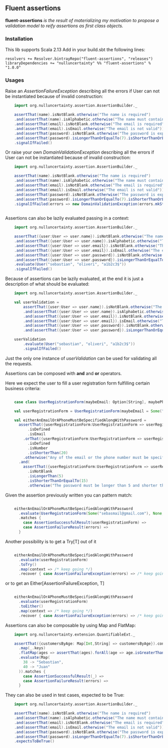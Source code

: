 ## Fluent assertions

__fluent-assertions__ _is the result of materializing my motivation to propose a validation model to reify assertions as first class objects._ 

### Installation

This lib supports Scala 2.13
Add in your build.sbt the following lines:
```
resolvers += Resolver.bintrayRepo("fluent-assertions", "releases")
libraryDependencies += "nulluncertainty" %% "fluent-assertions" % "1.0.0"
```

### Usages

Raise an _AssertionFailureException_ describing all the errors if User can not be instantiated because of invalid construction: 

```scala
    import org.nulluncertainty.assertion.AssertionBuilder._

    assertThat(name).isNotBlank.otherwise("The name is required")
    .and(assertThat(name).isAlphabetic.otherwise("The name must contain alphabetic chars only"))
    .and(assertThat(email).isNotBlank.otherwise("The email is required"))
    .and(assertThat(email).isEmail.otherwise("The email is not valid"))
    .and(assertThat(password).isNotBlank.otherwise("The password is expected"))
    .and(assertThat(password).isLongerThanOrEqualTo(7).isShorterThanOrEqualTo(20).otherwise("Password length must be between 7 and 20"))
    .signalIfFailed()

```

Or raise your own _DomainValidationException_ describing all the errors if User can not be instantiated because of invalid construction: 

```scala
    import org.nulluncertainty.assertion.AssertionBuilder._

    assertThat(name).isNotBlank.otherwise("The name is required")
    .and(assertThat(name).isAlphabetic.otherwise("The name must contain alphabetic chars only"))
    .and(assertThat(email).isNotBlank.otherwise("The email is required"))
    .and(assertThat(email).isEmail.otherwise("The email is not valid"))
    .and(assertThat(password).isNotBlank.otherwise("The password is expected"))
    .and(assertThat(password).isLongerThanOrEqualTo(7).isShorterThanOrEqualTo(20).otherwise("Password length must be between 7 and 20"))
    .signalIfFailed(errors => new DomainValidationException(errors.mkString(", ")))
  
```

Assertions can also be lazily evaluated passing in a context:

```scala
    import org.nulluncertainty.assertion.AssertionBuilder._

    assertThat({user:User => user.name}).isNotBlank.otherwise("The name is required")
    .and(assertThat({user:User => user.name}).isAlphabetic.otherwise("The name must contain alphabetic chars only"))
    .and(assertThat({user:User => user.email}).isNotBlank.otherwise("The email is required"))
    .and(assertThat({user:User => user.email}).isEmail.otherwise("The email is not valid"))
    .and(assertThat({user:User => user.password}).isNotBlank.otherwise("The password is expected"))
    .and(assertThat({user:User => user.password}).isLongerThanOrEqualTo(7).isShorterThanOrEqualTo(20).otherwise("Password length must be between 7 and 20"))
    .evaluate(User("sebastian", "oliveri", "a1b2c3$"))
    .signalIfFailed()

```

Because of assertions can be lazily evaluated, at the end it is just a description of what should be evaluated:

```scala
    import org.nulluncertainty.assertion.AssertionBuilder._

    val userValidation =
        assertThat({user:User => user.name}).isNotBlank.otherwise("The name is required")
        .and(assertThat({user:User => user.name}).isAlphabetic.otherwise("The name must contain alphabetic chars only"))
        .and(assertThat({user:User => user.email}).isNotBlank.otherwise("The email is required"))
        .and(assertThat({user:User => user.email}).isEmail.otherwise("The email is not valid"))
        .and(assertThat({user:User => user.password}).isNotBlank.otherwise("The password is expected"))
        .and(assertThat({user:User => user.password}).isLongerThanOrEqualTo(7).isShorterThanOrEqualTo(20).otherwise("Password length must be between 7 and 20"))

    userValidation
        .evaluate(User("sebastian", "oliveri", "a1b2c3$"))
        .signalIfFailed()

```

Just the only one instance of _userValidation_ can be used for validating all the requests. 

Assertions can be composed with __and__ and __or__ operators.

Here we expect the user to fill a user registration form fulfilling certain business criteria:

```scala

    case class UserRegistrationForm(maybeEmail: Option[String], maybePhoneNumber: Option[String], password: String)

    val userRegistrationForm = UserRegistrationForm(maybeEmail = Some("sebastian@gmail.com"), maybePhoneNumber = None,  "sj28d$oU9%u")

    val eitherAnEmailOrAPhoneMustBeSpecifiedAlongWithPassword =
      assertThat({userRegistrationForm:UserRegistrationForm => userRegistrationForm.maybeEmail})
          .isDefined
          .isEmail
        .orThat({userRegistrationForm:UserRegistrationForm => userRegistrationForm.maybePhoneNumber})
          .isDefined
          .isNumber
          .isShorterThan(20)
        .otherwise("Any of the email or the phone number must be specified")
      .and(
        assertThat({userRegistrationForm:UserRegistrationForm => userRegistrationForm.password})
          .isNotBlank
          .isLongerThan(5)
          .isShorterThanOrEqualTo(15)
          .otherwise("The password must be longer than 5 and shorter than 15"))

```

Given the assertion previously written you can pattern match:

```scala

    eitherAnEmailOrAPhoneMustBeSpecifiedAlongWithPassword
      .evaluate(UserRegistrationForm(Some("sebasmail@gmail.com"), None, "1a2b3c$"))
      .matches {
        case AssertionSuccessfulResult(userRegistrationForm) =>
        case AssertionFailureResult(errors) =>
      }

```

Another possibility is to get a Try[T] out of it

```scala

    eitherAnEmailOrAPhoneMustBeSpecifiedAlongWithPassword
      .evaluate(userRegistrationForm)
      .toTry()
      .map(context => /* keep going */)
      .recover { case AssertionFailureException(errors) => /* keep going */ }

``` 

or to get an Either[AssertionFailureException, T]

```scala

    eitherAnEmailOrAPhoneMustBeSpecifiedAlongWithPassword
      .evaluate(userRegistrationForm)
      .toEither()
      .map(context => /* keep going */)
      .recover { case AssertionFailureException(errors) => /* keep going */ }

``` 

Assertions can also be composable by using Map and FlatMap:

```scala
    import org.nulluncertainty.extension.QuantifiableExt._

    assertThat({customersByAge: Map[Int,String] => customersByAge}).containsNoDuplicates.otherwise("repeated customers not allowed")
      .map(_.keys)
      .flatMap(ages => assertThat(ages).forAll(age => age.isGreaterThanExp(18)).otherwise("all customers must be 18 years old or greater"))
      .evaluate(Map(
        38 -> "Sebastian",
        40 -> "Juan"
      )).matches {
        case AssertionSuccessfulResult(_) =>
        case AssertionFailureResult(errors) =>
      }

``` 

They can also be used in test cases, expected to be True:


```scala
    import org.nulluncertainty.assertion.AssertionBuilder._

    assertThat(name).isNotBlank.otherwise("The name is required")
    .and(assertThat(name).isAlphabetic.otherwise("The name must contain alphabetic chars only"))
    .and(assertThat(email).isNotBlank.otherwise("The email is required"))
    .and(assertThat(email).isEmail.otherwise("The email is not valid"))
    .and(assertThat(password).isNotBlank.otherwise("The password is expected"))
    .and(assertThat(password).isLongerThanOrEqualTo(7).isShorterThanOrEqualTo(20).otherwise("Password length must be between 7 and 20"))
    .expectsToBeTrue()

```
